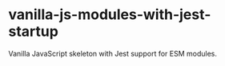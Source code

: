 # vanilla-js-modules-with-jest-startup
Vanilla JavaScript skeleton with Jest support for ESM modules.
